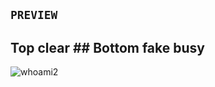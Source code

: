 ## `PREVIEW`
## Top clear ## Bottom fake busy
![whoami2](https://user-images.githubusercontent.com/30783071/30778596-e746f4c6-a0af-11e7-823e-cfe484a08fb9.png)
